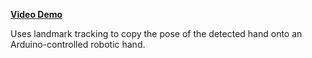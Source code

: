 <b> [Video Demo](https://www.youtube.com/watch?v=ecAjy_f4md0) </b> 

Uses landmark tracking to copy the pose of the detected hand onto an Arduino-controlled robotic hand.
